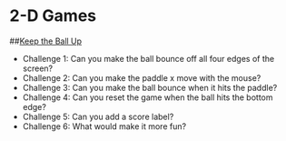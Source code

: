 # 2-D Games

##[Keep the Ball Up](https://trinket.io/library/trinkets/25f46d8c06)
- Challenge 1: Can you make the ball bounce off all four edges of the screen?
- Challenge 2: Can you make the paddle x move with the mouse?
- Challenge 3: Can you make the ball bounce when it hits the paddle?
- Challenge 4: Can you reset the game when the ball hits the bottom edge?
- Challenge 5: Can you add a score label?
- Challenge 6: What would make it more fun?
